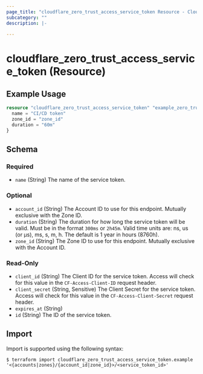 ```yaml
---
page_title: "cloudflare_zero_trust_access_service_token Resource - Cloudflare"
subcategory: ""
description: |-
  
---
```


# cloudflare_zero_trust_access_service_token (Resource)



## Example Usage

```terraform
resource "cloudflare_zero_trust_access_service_token" "example_zero_trust_access_service_token" {
  name = "CI/CD token"
  zone_id = "zone_id"
  duration = "60m"
}
```

<!-- schema generated by tfplugindocs -->
## Schema

### Required

- `name` (String) The name of the service token.

### Optional

- `account_id` (String) The Account ID to use for this endpoint. Mutually exclusive with the Zone ID.
- `duration` (String) The duration for how long the service token will be valid. Must be in the format `300ms` or `2h45m`. Valid time units are: ns, us (or µs), ms, s, m, h. The default is 1 year in hours (8760h).
- `zone_id` (String) The Zone ID to use for this endpoint. Mutually exclusive with the Account ID.

### Read-Only

- `client_id` (String) The Client ID for the service token. Access will check for this value in the `CF-Access-Client-ID` request header.
- `client_secret` (String, Sensitive) The Client Secret for the service token. Access will check for this value in the `CF-Access-Client-Secret` request header.
- `expires_at` (String)
- `id` (String) The ID of the service token.

## Import

Import is supported using the following syntax:

```shell
$ terraform import cloudflare_zero_trust_access_service_token.example '<{accounts|zones}/{account_id|zone_id}>/<service_token_id>'
```
